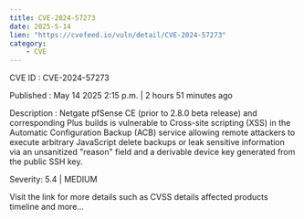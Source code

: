 ```yaml
---
title: CVE-2024-57273
date: 2025-5-14
lien: "https://cvefeed.io/vuln/detail/CVE-2024-57273"
category:
    - CVE
---
```


CVE ID : CVE-2024-57273

Published :  May 14
2025
2:15 p.m. | 2 hours
51 minutes ago

Description : Netgate pfSense CE (prior to 2.8.0 beta release) and corresponding Plus builds is vulnerable to Cross-site scripting (XSS) in the Automatic Configuration Backup (ACB) service
allowing remote attackers to execute arbitrary JavaScript
delete backups
or leak sensitive information via an unsanitized "reason" field and a derivable device key generated from the public SSH key.

Severity: 5.4 | MEDIUM

Visit the link for more details
such as CVSS details
affected products
timeline
and more...
